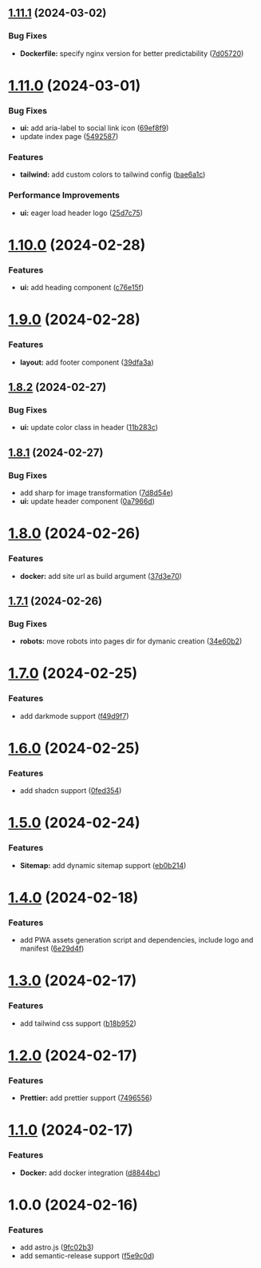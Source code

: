 ## [1.11.1](https://github.com/deployn/astro-deploy/compare/v1.11.0...v1.11.1) (2024-03-02)


### Bug Fixes

* **Dockerfile:** specify nginx version for better predictability ([7d05720](https://github.com/deployn/astro-deploy/commit/7d057206d64923e8ae369e90ab1d16debc90e802))

# [1.11.0](https://github.com/deployn/astro-deploy/compare/v1.10.0...v1.11.0) (2024-03-01)


### Bug Fixes

* **ui:** add aria-label to social link icon ([69ef8f9](https://github.com/deployn/astro-deploy/commit/69ef8f965915987f2002b7c6f141f9740c09b9e5))
* update index page ([5492587](https://github.com/deployn/astro-deploy/commit/54925872ec3db54b7214fa2f1390617402b0b496))


### Features

* **tailwind:** add custom colors to tailwind config ([bae6a1c](https://github.com/deployn/astro-deploy/commit/bae6a1c4f02e222a73b5dce4c3d72c16623681a2))


### Performance Improvements

* **ui:** eager load header logo ([25d7c75](https://github.com/deployn/astro-deploy/commit/25d7c75d942047b61535208ae111a4cb3cf74ee2))

# [1.10.0](https://github.com/deployn/astro-deploy/compare/v1.9.0...v1.10.0) (2024-02-28)


### Features

* **ui:** add heading component ([c76e15f](https://github.com/deployn/astro-deploy/commit/c76e15ff2fdb817113be4a06f21a211048919444))

# [1.9.0](https://github.com/deployn/astro-deploy/compare/v1.8.2...v1.9.0) (2024-02-28)


### Features

* **layout:** add footer component ([39dfa3a](https://github.com/deployn/astro-deploy/commit/39dfa3a8fcd7d9a447625fba5290f45affea9b4a))

## [1.8.2](https://github.com/deployn/astro-deploy/compare/v1.8.1...v1.8.2) (2024-02-27)


### Bug Fixes

* **ui:** update color class in header ([11b283c](https://github.com/deployn/astro-deploy/commit/11b283c63b11a426e87fbe5ef40dc86d952537f8))

## [1.8.1](https://github.com/deployn/astro-deploy/compare/v1.8.0...v1.8.1) (2024-02-27)


### Bug Fixes

* add sharp for image transformation ([7d8d54e](https://github.com/deployn/astro-deploy/commit/7d8d54ef15c8088bf3a2ba00fa0569b1ea45636b))
* **ui:** update header component ([0a7966d](https://github.com/deployn/astro-deploy/commit/0a7966d4d9001fe4321483e83a325e756cf7049c))

# [1.8.0](https://github.com/deployn/astro-deploy/compare/v1.7.1...v1.8.0) (2024-02-26)


### Features

* **docker:** add site url as build argument ([37d3e70](https://github.com/deployn/astro-deploy/commit/37d3e7029d08d6d3bab7f1312565ed8e619a0982))

## [1.7.1](https://github.com/deployn/astro-deploy/compare/v1.7.0...v1.7.1) (2024-02-26)


### Bug Fixes

* **robots:** move robots into pages dir for dymanic creation ([34e60b2](https://github.com/deployn/astro-deploy/commit/34e60b237c64411092b086c739c46ab5c447fa14))

# [1.7.0](https://github.com/deployn/astro-deploy/compare/v1.6.0...v1.7.0) (2024-02-25)


### Features

* add darkmode support ([f49d9f7](https://github.com/deployn/astro-deploy/commit/f49d9f791ace59f3eeb1468265064b5c9eb8d03b))

# [1.6.0](https://github.com/deployn/astro-deploy/compare/v1.5.0...v1.6.0) (2024-02-25)


### Features

* add shadcn support ([0fed354](https://github.com/deployn/astro-deploy/commit/0fed3542a4875c7ea81f52d9c48fec0a6aecce36))

# [1.5.0](https://github.com/deployn/astro-deploy/compare/v1.4.0...v1.5.0) (2024-02-24)


### Features

* **Sitemap:** add dynamic sitemap support ([eb0b214](https://github.com/deployn/astro-deploy/commit/eb0b214054cebb5901ceee20db44e28212f03e09))

# [1.4.0](https://github.com/deployn/astro-deploy/compare/v1.3.0...v1.4.0) (2024-02-18)


### Features

* add PWA assets generation script and dependencies, include logo and manifest ([6e29d4f](https://github.com/deployn/astro-deploy/commit/6e29d4fe79b5ae76c03578903e5d26b87c3e54b3))

# [1.3.0](https://github.com/deployn/astro-deploy/compare/v1.2.0...v1.3.0) (2024-02-17)


### Features

* add tailwind css support ([b18b952](https://github.com/deployn/astro-deploy/commit/b18b95274bbef9be60610efba155f89e92c9798e))

# [1.2.0](https://github.com/deployn/astro-deploy/compare/v1.1.0...v1.2.0) (2024-02-17)


### Features

* **Prettier:** add prettier support ([7496556](https://github.com/deployn/astro-deploy/commit/74965569188816d773017dc70aa451760adfdeea))

# [1.1.0](https://github.com/deployn/astro-deploy/compare/v1.0.0...v1.1.0) (2024-02-17)


### Features

* **Docker:** add docker integration ([d8844bc](https://github.com/deployn/astro-deploy/commit/d8844bc907db3be48f8322eba6b41abf1400f213))

# 1.0.0 (2024-02-16)


### Features

* add astro.js ([9fc02b3](https://github.com/deployn/astro-deploy/commit/9fc02b366d90ccb4828a1d1bd26a5730e1afeabb))
* add semantic-release support ([f5e9c0d](https://github.com/deployn/astro-deploy/commit/f5e9c0da89fdf4aa96621826d9c809c1b48465ee))
